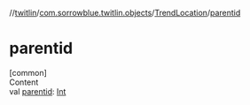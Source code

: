 //[twitlin](../../index.md)/[com.sorrowblue.twitlin.objects](../index.md)/[TrendLocation](index.md)/[parentid](parentid.md)



# parentid  
[common]  
Content  
val [parentid](parentid.md): [Int](https://kotlinlang.org/api/latest/jvm/stdlib/kotlin/-int/index.html)  



